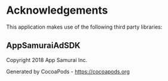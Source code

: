 # Acknowledgements
This application makes use of the following third party libraries:

## AppSamuraiAdSDK

Copyright 2018
App Samurai Inc. 

Generated by CocoaPods - https://cocoapods.org
